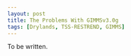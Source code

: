 ```yaml
---
layout: post
title: The Problems With GIMMSv3.0g
tags: [Drylands, TSS-RESTREND, GIMMS]
---
```


To be written. 
